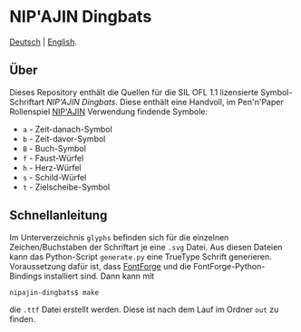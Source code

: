 # NIP'AJIN Dingbats

[Deutsch](README.md) | [English](README.en.md).

## Über

Dieses Repository enthält die Quellen für die SIL OFL 1.1 lizensierte Symbol-Schriftart *NIP'AJIN Dingbats*. Diese enthält eine Handvoll, im Pen'n'Paper Rollenspiel [NIP'AJIN](http://ludus-leonis.com/nipajin) Verwendung findende Symbole:

* `a` - Zeit-danach-Symbol
* `b` - Zeit-davor-Symbol
* `B` - Buch-Symbol
* `f` - Faust-Würfel
* `h` - Herz-Würfel
* `s` - Schild-Würfel
* `t` - Zielscheibe-Symbol

## Schnellanleitung

Im Unterverzeichnis `glyphs` befinden sich für die einzelnen Zeichen/Buchstaben der Schriftart je eine `.svg` Datei. Aus diesen Dateien kann das Python-Script `generate.py` eine TrueType Schrift generieren. Voraussetzung dafür ist, dass [FontForge](http://fontforge.github.io) und die FontForge-Python-Bindings installiert sind. Dann kann mit

```
nipajin-dingbats$ make
```

die `.ttf` Datei erstellt werden. Diese ist nach dem Lauf im Ordner `out` zu finden.

